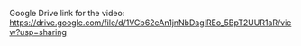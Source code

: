 Google Drive link for the video:
https://drive.google.com/file/d/1VCb62eAn1jnNbDagIREo_5BpT2UUR1aR/view?usp=sharing
